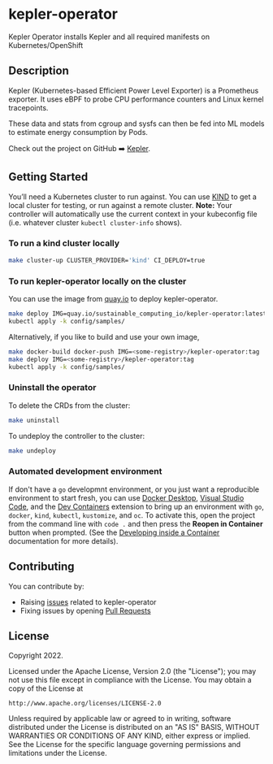 # kepler-operator

Kepler Operator installs Kepler and all required manifests on Kubernetes/OpenShift

## Description
Kepler (Kubernetes-based Efficient Power Level Exporter) is a Prometheus exporter. It uses eBPF to probe CPU performance counters and Linux kernel tracepoints.

These data and stats from cgroup and sysfs can then be fed into ML models to estimate energy consumption by Pods.

Check out the project on GitHub ➡️ [Kepler](https://github.com/sustainable-computing-io/kepler).

## Getting Started
You’ll need a Kubernetes cluster to run against. You can use [KIND](https://sigs.k8s.io/kind) to get a local cluster for testing, or run against a remote cluster.
**Note:** Your controller will automatically use the current context in your kubeconfig file (i.e. whatever cluster `kubectl cluster-info` shows).

### To run a kind cluster locally 

```sh
make cluster-up CLUSTER_PROVIDER='kind' CI_DEPLOY=true
```

### To run kepler-operator locally on the cluster

You can use the image from [quay.io](https://quay.io/repository/sustainable_computing_io/kepler-operator?tab=tags) to deploy kepler-operator. 

```sh
make deploy IMG=quay.io/sustainable_computing_io/kepler-operator:latest
kubectl apply -k config/samples/
```

Alternatively, if you like to build and use your own image,

	
```sh
make docker-build docker-push IMG=<some-registry>/kepler-operator:tag
make deploy IMG=<some-registry>/kepler-operator:tag
kubectl apply -k config/samples/
```

### Uninstall the operator
To delete the CRDs from the cluster:

```sh
make uninstall
```
To undeploy the controller to the cluster:

```sh
make undeploy
```

### Automated development environment

If don't have a `go` developmnt environment, or you just want a reproducible environment to start fresh, you can use [Docker Desktop](https://www.docker.com/products/docker-desktop/), [Visual Studio Code](https://code.visualstudio.com), and the [Dev Containers](https://marketplace.visualstudio.com/items?itemName=ms-vscode-remote.remote-containers) extension to bring up an environment with `go`, `docker`, `kind`, `kubectl`, `kustomize`, and `oc`. To activate this, open the project from the command line with `code .` and then press the **Reopen in Container** button when prompted. (See the [Developing inside a Container](https://code.visualstudio.com/docs/devcontainers/containers) documentation for more details).



## Contributing

You can contribute by:
* Raising [issues](https://github.com/sustainable-computing-io/kepler-operator/issues) related to kepler-operator
* Fixing issues by opening [Pull Requests](https://github.com/sustainable-computing-io/kepler-operator/pulls)




## License

Copyright 2022.

Licensed under the Apache License, Version 2.0 (the "License");
you may not use this file except in compliance with the License.
You may obtain a copy of the License at

    http://www.apache.org/licenses/LICENSE-2.0

Unless required by applicable law or agreed to in writing, software
distributed under the License is distributed on an "AS IS" BASIS,
WITHOUT WARRANTIES OR CONDITIONS OF ANY KIND, either express or implied.
See the License for the specific language governing permissions and
limitations under the License.

